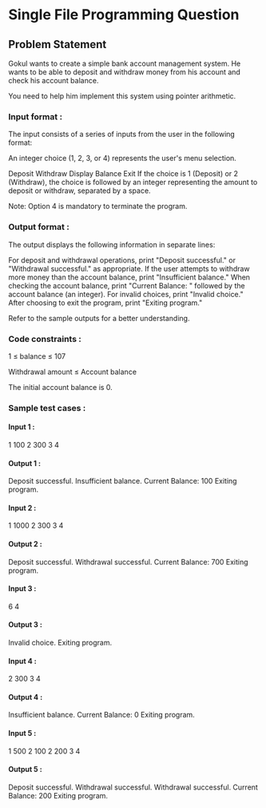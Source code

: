 # Single File Programming Question

## Problem Statement

Gokul wants to create a simple bank account management system. He wants to be able to deposit and withdraw money from his account and check his account balance.

You need to help him implement this system using pointer arithmetic.

### Input format :

The input consists of a series of inputs from the user in the following format:

An integer choice (1, 2, 3, or 4) represents the user's menu selection.

Deposit
Withdraw
Display Balance
Exit
If the choice is 1 (Deposit) or 2 (Withdraw), the choice is followed by an integer representing the amount to deposit or withdraw, separated by a space.

Note: Option 4 is mandatory to terminate the program.

### Output format :

The output displays the following information in separate lines:

For deposit and withdrawal operations, print "Deposit successful." or "Withdrawal successful." as appropriate.
If the user attempts to withdraw more money than the account balance, print "Insufficient balance."
When checking the account balance, print "Current Balance: " followed by the account balance (an integer).
For invalid choices, print "Invalid choice."
After choosing to exit the program, print "Exiting program."

Refer to the sample outputs for a better understanding.

### Code constraints :

1 ≤ balance ≤ 107

Withdrawal amount ≤ Account balance

The initial account balance is 0.

### Sample test cases :

#### Input 1 :

1 100
2 300
3
4

#### Output 1 :

Deposit successful.
Insufficient balance.
Current Balance: 100
Exiting program.

#### Input 2 :

1 1000
2 300
3
4

#### Output 2 :

Deposit successful.
Withdrawal successful.
Current Balance: 700
Exiting program.

#### Input 3 :

6
4

#### Output 3 :

Invalid choice.
Exiting program.

#### Input 4 :

2 300
3
4

#### Output 4 :

Insufficient balance.
Current Balance: 0
Exiting program.

#### Input 5 :

1 500
2 100
2 200
3
4

#### Output 5 :

Deposit successful.
Withdrawal successful.
Withdrawal successful.
Current Balance: 200
Exiting program.
